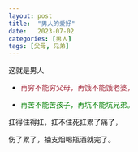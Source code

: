```yaml
---
layout: post
title:  "男人的爱好"
date:   2023-07-02
categories: [男人]
tags: [父母, 兄弟]  
---
```


这就是男人

- <font color="#a32638">再穷不能穷父母，再饿不能饿老婆，</font>   

- <font color="#008000">再苦不能苦孩子，再坑不能坑兄弟。</font> 

扛得住得扛，扛不住死扛累了痛了，

伤了累了，抽支烟喝瓶酒就完了。
